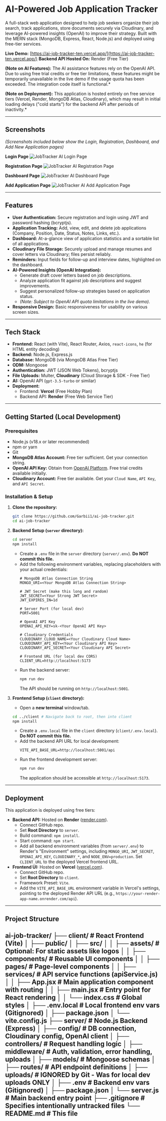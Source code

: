 # AI-Powered Job Application Tracker

A full-stack web application designed to help job seekers organize their job search, track applications, store documents securely via Cloudinary, and leverage AI-powered insights (OpenAI) to improve their strategy. Built with the MERN stack (MongoDB, Express, React, Node.js) and deployed using free-tier services.

**Live Demo:** [https://ai-job-tracker-ten.vercel.app/](https://ai-job-tracker-ten.vercel.app/)
**Backend API Hosted On:** Render (Free Tier)

**(Note on AI Features):** The AI assistance features rely on the OpenAI API. Due to using free trial credits or free tier limitations, these features might be temporarily unavailable in the live demo if the usage quota has been exceeded. The integration code itself is functional.*

**(Note on Deployment):** This application is hosted entirely on free service tiers (Vercel, Render, MongoDB Atlas, Cloudinary), which may result in initial loading delays ("cold starts") for the backend API after periods of inactivity.*

---

## Screenshots

*(Screenshots included below show the Login, Registration, Dashboard, and Add New Application pages)*

**Login Page**
![JobTracker AI Login Page](./images/login.jpeg)  

**Registration Page**
![JobTracker AI Registration Page](./images/registration.jpeg)

**Dashboard Page**
![JobTracker AI Dashboard Page](./images/dashboard.jpeg)

**Add Application Page**
![JobTracker AI Add Application Page](./images/application.jpeg)


---

## Features

*   **User Authentication:** Secure registration and login using JWT and password hashing (bcryptjs).
*   **Application Tracking:** Add, view, edit, and delete job applications (Company, Position, Date, Status, Notes, Links, etc.).
*   **Dashboard:** At-a-glance view of application statistics and a sortable list of all applications.
*   **Cloudinary File Storage:** Securely upload and manage resumes and cover letters via Cloudinary; files persist reliably.
*   **Reminders:** Input fields for follow-up and interview dates, highlighted on the dashboard.
*   **AI-Powered Insights (OpenAI Integration):**
    *   Generate draft cover letters based on job descriptions.
    *   Analyze application fit against job descriptions and suggest improvements.
    *   Suggest personalized follow-up strategies based on application status.
    *   *(Note: Subject to OpenAI API quota limitations in the live demo).*
*   **Responsive Design:** Basic responsiveness for usability on various screen sizes.

---

## Tech Stack

*   **Frontend:** React (with Vite), React Router, Axios, `react-icons`, `he` (for HTML entity decoding)
*   **Backend:** Node.js, Express.js
*   **Database:** MongoDB (via MongoDB Atlas Free Tier)
*   **ODM:** Mongoose
*   **Authentication:** JWT (JSON Web Tokens), bcryptjs
*   **File Uploads:** Multer, **Cloudinary** (Cloud Storage & SDK - Free Tier)
*   **AI:** OpenAI API (`gpt-3.5-turbo` or similar)
*   **Deployment:**
    *   Frontend: **Vercel** (Free Hobby Plan)
    *   Backend API: **Render** (Free Web Service Tier)

---

## Getting Started (Local Development)

### Prerequisites

*   Node.js (v18.x or later recommended)
*   npm or yarn
*   Git
*   **MongoDB Atlas Account:** Free tier sufficient. Get your connection string.
*   **OpenAI API Key:** Obtain from [OpenAI Platform](https://platform.openai.com/api-keys). Free trial credits available initially.
*   **Cloudinary Account:** Free tier available. Get your `Cloud Name`, `API Key`, and `API Secret`.

### Installation & Setup

1.  **Clone the repository:**
    ```bash
    git clone https://github.com/Garbii1/ai-job-tracker.git
    cd ai-job-tracker
    ```

2.  **Backend Setup (`server` directory):**
    ```bash
    cd server
    npm install
    ```
    *   Create a `.env` file in the `server` directory (`server/.env`). **Do NOT commit this file.**
    *   Add the following environment variables, replacing placeholders with your actual credentials:
        ```dotenv
        # MongoDB Atlas Connection String
        MONGO_URI=<Your MongoDB Atlas Connection String>

        # JWT Secret (make this long and random)
        JWT_SECRET=<Your Strong JWT Secret>
        JWT_EXPIRES_IN=1d

        # Server Port (for local dev)
        PORT=5001

        # OpenAI API Key
        OPENAI_API_KEY=sk-<Your OpenAI API Key>

        # Cloudinary Credentials
        CLOUDINARY_CLOUD_NAME=<Your Cloudinary Cloud Name>
        CLOUDINARY_API_KEY=<Your Cloudinary API Key>
        CLOUDINARY_API_SECRET=<Your Cloudinary API Secret>

        # Frontend URL (for local dev CORS)
        CLIENT_URL=http://localhost:5173
        ```
    *   Run the backend server:
        ```bash
        npm run dev
        ```
        The API should be running on `http://localhost:5001`.

3.  **Frontend Setup (`client` directory):**
    *   Open a **new terminal** window/tab.
    ```bash
    cd ../client # Navigate back to root, then into client
    npm install
    ```
    *   Create a `.env.local` file in the `client` directory (`client/.env.local`). **Do NOT commit this file.**
    *   Add the backend API URL for local development:
        ```dotenv
        VITE_API_BASE_URL=http://localhost:5001/api
        ```
    *   Run the frontend development server:
        ```bash
        npm run dev
        ```
        The application should be accessible at `http://localhost:5173`.

---

## Deployment

This application is deployed using free tiers:

*   **Backend API:** Hosted on **Render** ([render.com](https://render.com/)).
    *   Connect GitHub repo.
    *   Set **Root Directory** to `server`.
    *   Build command: `npm install`.
    *   Start command: `npm start`.
    *   Add all backend environment variables (from `server/.env`) to Render's "Environment" settings, including `MONGO_URI`, `JWT_SECRET`, `OPENAI_API_KEY`, `CLOUDINARY_*`, and `NODE_ENV=production`. Set `CLIENT_URL` to the deployed Vercel frontend URL.
*   **Frontend UI:** Hosted on **Vercel** ([vercel.com](https://vercel.com/)).
    *   Connect GitHub repo.
    *   Set **Root Directory** to `client`.
    *   Framework Preset: `Vite`.
    *   Add the `VITE_API_BASE_URL` environment variable in Vercel's settings, pointing to the deployed Render API URL (e.g., `https://your-render-app-name.onrender.com/api`).


---

## Project Structure

ai-job-tracker/
├── client/ # React Frontend (Vite)
│ ├── public/
│ ├── src/
│ │ ├── assets/ # Optional: For static assets like logos
│ │ ├── components/ # Reusable UI components
│ │ ├── pages/ # Page-level components
│ │ ├── services/ # API service functions (apiService.js)
│ │ ├── App.jsx # Main application component with routing
│ │ ├── main.jsx # Entry point for React rendering
│ │ └── index.css # Global styles
│ ├── .env.local # Local frontend env vars (Gitignored)
│ ├── package.json
│ └── vite.config.js
├── server/ # Node.js Backend (Express)
│ ├── config/ # DB connection, Cloudinary config, OpenAI client
│ ├── controllers/ # Request handling logic
│ ├── middleware/ # Auth, validation, error handling, uploads
│ ├── models/ # Mongoose schemas
│ ├── routes/ # API endpoint definitions
│ ├── uploads/ # IGNORED by Git - Was for local dev uploads ONLY
│ ├── .env # Backend env vars (Gitignored)
│ ├── package.json
│ └── server.js # Main backend entry point
├── .gitignore # Specifies intentionally untracked files
└── README.md # This file
---